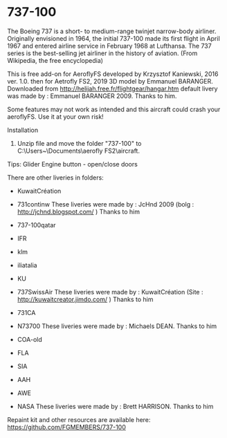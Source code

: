 # 737-100
The Boeing 737 is a short- to medium-range twinjet narrow-body airliner. Originally envisioned in 1964, the initial 737-100 made its first flight in April 1967 and entered airline service in February 1968 at Lufthansa. The 737 series is the best-selling jet airliner in the history of aviation. (From Wikipedia, the free encyclopedia)

This is free add-on for AeroflyFS developed by Krzysztof Kaniewski, 2016 ver. 1.0.
then for Aetrofly FS2, 2019
3D model by Emmanuel BARANGER. Downloaded from http://helijah.free.fr/flightgear/hangar.htm
default livery was made by : Emmanuel BARANGER 2009.
Thanks to him.

 Some features may not work as intended and this aircraft could crash your aeroflyFS. 
 Use it at your own risk!

Installation

1. Unzip file and move the folder "737-100" to C:\Users\~\Documents\aerofly FS2\aircraft.


Tips:
Glider Engine button - open/close doors

There are other liveries in folders:

- KuwaitCréation
- 731continw
These liveries were made by : JcHnd 2009 (bolg : http://jchnd.blogspot.com/ ) Thanks to him

- 737-100qatar
- IFR
- klm
- iliatalia
- KU
- 737SwissAir
These liveries were made by : KuwaitCréation (Site : http://kuwaitcreator.jimdo.com/ ) Thanks to him

- 731CA
- N73700
These liveries were made by : Michaels DEAN. Thanks to him

- COA-old
- FLA
- SIA
- AAH
- AWE
- NASA
These liveries were made by : Brett HARRISON. Thanks to him

Repaint kit and other resources are available here: https://github.com/FGMEMBERS/737-100

